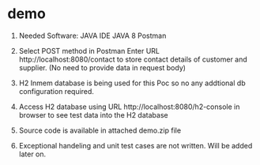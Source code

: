 # demo

1. Needed Software:
	JAVA IDE
	JAVA 8
	Postman

2. Select POST method in Postman
Enter URL http://localhost:8080/contact to store contact details of customer and supplier. (No need to provide data in request body)

3. H2 Inmem database is being used for this Poc so no any addtional db configuration required.

4. Access H2 database using URL http://localhost:8080/h2-console in browser to see test data into the H2 database

3. Source code is available in attached demo.zip file

4. Exceptional handeling and unit test cases are not written. Will be added later on.
 
